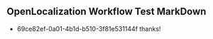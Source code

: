## OpenLocalization Workflow Test MarkDown
* 69ce82ef-0a01-4b1d-b510-3f81e531144f thanks!

<!--HONumber=Sep16_HO1-->


